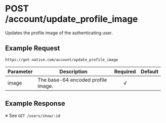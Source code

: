 # POST /account/update_profile_image

Updates the profile image of the authenticating user.

## Example Request

```
https://get-native.com/account/update_profile_image
```

| Parameter 	| Description                                               	| Required 	| Default 	|
|-----------	|-----------------------------------------------------------	|:--------:	|---------	|
| image     	| The base-64 encoded profile image.                        	|     √    	|         	|

## Example Response

※ See `GET /users/show/:id`
